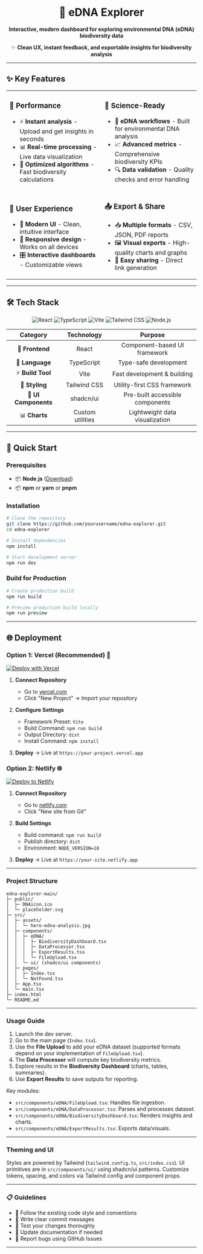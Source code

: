 

<div align="center">


# 🧬 eDNA Explorer

**Interactive, modern dashboard for exploring environmental DNA (eDNA) biodiversity data**


✨ **Clean UX, instant feedback, and exportable insights for biodiversity analysis**

</div>

---

## ✨ Key Features

<table>
<tr>
<td width="50%">

### 🚀 **Performance**
- ⚡ **Instant analysis** - Upload and get insights in seconds
- 📊 **Real-time processing** - Live data visualization
- 🎯 **Optimized algorithms** - Fast biodiversity calculations

</td>
<td width="50%">

### 🔬 **Science-Ready**
- 🧪 **eDNA workflows** - Built for environmental DNA analysis
- 📈 **Advanced metrics** - Comprehensive biodiversity KPIs
- 🔍 **Data validation** - Quality checks and error handling

</td>
</tr>
<tr>
<td width="50%">

### 🎨 **User Experience**
- 💫 **Modern UI** - Clean, intuitive interface
- 📱 **Responsive design** - Works on all devices
- 🎛️ **Interactive dashboards** - Customizable views

</td>
<td width="50%">

### 📤 **Export & Share**
- 📥 **Multiple formats** - CSV, JSON, PDF reports
- 🖼️ **Visual exports** - High-quality charts and graphs
- 🔗 **Easy sharing** - Direct link generation

</td>
</tr>
</table>

---

 

## 🛠️ Tech Stack

<div align="center">

![React](https://img.shields.io/badge/React-20232A?style=for-the-badge&logo=react&logoColor=61DAFB)
![TypeScript](https://img.shields.io/badge/TypeScript-007ACC?style=for-the-badge&logo=typescript&logoColor=white)
![Vite](https://img.shields.io/badge/Vite-646CFF?style=for-the-badge&logo=vite&logoColor=white)
![Tailwind CSS](https://img.shields.io/badge/Tailwind_CSS-38B2AC?style=for-the-badge&logo=tailwind-css&logoColor=white)
![Node.js](https://img.shields.io/badge/Node.js-43853D?style=for-the-badge&logo=node.js&logoColor=white)

</div>

<div align="center">

<table>
  <thead>
    <tr>
      <th style="text-align:center">Category</th>
      <th style="text-align:center">Technology</th>
      <th style="text-align:center">Purpose</th>
    </tr>
  </thead>
  <tbody>
    <tr>
      <td style="text-align:center">🎨 <strong>Frontend</strong></td>
      <td style="text-align:center">React </td>
      <td style="text-align:center">Component-based UI framework</td>
    </tr>
    <tr>
      <td style="text-align:center">📝 <strong>Language</strong></td>
      <td style="text-align:center">TypeScript </td>
      <td style="text-align:center">Type-safe development</td>
    </tr>
    <tr>
      <td style="text-align:center">⚡ <strong>Build Tool</strong></td>
      <td style="text-align:center">Vite</td>
      <td style="text-align:center">Fast development & building</td>
    </tr>
    <tr>
      <td style="text-align:center">🎨 <strong>Styling</strong></td>
      <td style="text-align:center">Tailwind CSS</td>
      <td style="text-align:center">Utility-first CSS framework</td>
    </tr>
    <tr>
      <td style="text-align:center">🧩 <strong>UI Components</strong></td>
      <td style="text-align:center">shadcn/ui</td>
      <td style="text-align:center">Pre-built accessible components</td>
    </tr>
    <tr>
      <td style="text-align:center">📊 <strong>Charts</strong></td>
      <td style="text-align:center">Custom utilities</td>
      <td style="text-align:center">Lightweight data visualization</td>
    </tr>
  </tbody>
  </table>

</div>

---

## 🚀 Quick Start

### Prerequisites

- 📦 **Node.js**  ([Download](https://nodejs.org/))
- 📦 **npm** or **yarn** or **pnpm**

### Installation

```bash
# Clone the repository
git clone https://github.com/yourusername/edna-explorer.git
cd edna-explorer

# Install dependencies
npm install

# Start development server
npm run dev
```


### Build for Production

```bash
# Create production build
npm run build

# Preview production build locally
npm run preview
```

---

## 🌐 Deployment

### Option 1: Vercel (Recommended) 🚀

[![Deploy with Vercel](https://vercel.com/button)](https://vercel.com/new/clone?repository-url=https://github.com/yourusername/edna-explorer)

1. **Connect Repository**
   - Go to [vercel.com](https://vercel.com)
   - Click "New Project" → Import your repository

2. **Configure Settings**
   - Framework Preset: `Vite`
   - Build Command: `npm run build`
   - Output Directory: `dist`
   - Install Command: `npm install`

3. **Deploy** → Live at `https://your-project.vercel.app`

### Option 2: Netlify 🌐

[![Deploy to Netlify](https://www.netlify.com/img/deploy/button.svg)](https://app.netlify.com/start/deploy?repository=https://github.com/yourusername/edna-explorer)

1. **Connect Repository**
   - Go to [netlify.com](https://netlify.com)
   - Click "New site from Git"

2. **Build Settings**
   - Build command: `npm run build`
   - Publish directory: `dist`
   - Environment: `NODE_VERSION=18`

3. **Deploy** → Live at `https://your-site.netlify.app`

---

### Project Structure

```text
edna-explorer-main/
├─ public/
│  ├─ DNAicon.ico
│  └─ placeholder.svg
├─ src/
│  ├─ assets/
│  │  └─ hero-edna-analysis.jpg
│  ├─ components/
│  │  ├─ eDNA/
│  │  │  ├─ BiodiversityDashboard.tsx
│  │  │  ├─ DataProcessor.tsx
│  │  │  ├─ ExportResults.tsx
│  │  │  └─ FileUpload.tsx
│  │  └─ ui/ (shadcn/ui components)
│  ├─ pages/
│  │  ├─ Index.tsx
│  │  └─ NotFound.tsx
│  ├─ App.tsx
│  └─ main.tsx
├─ index.html
└─ README.md
```

---

### Usage Guide

1) Launch the dev server.
2) Go to the main page (`Index.tsx`).
3) Use the **File Upload** to add your eDNA dataset (supported formats depend on your implementation of `FileUpload.tsx`).
4) The **Data Processor** will compute key biodiversity metrics.
5) Explore results in the **Biodiversity Dashboard** (charts, tables, summaries).
6) Use **Export Results** to save outputs for reporting.

Key modules:

- `src/components/eDNA/FileUpload.tsx`: Handles file ingestion.
- `src/components/eDNA/DataProcessor.tsx`: Parses and processes dataset.
- `src/components/eDNA/BiodiversityDashboard.tsx`: Renders insights and charts.
- `src/components/eDNA/ExportResults.tsx`: Exports data/visuals.

---

### Theming and UI

Styles are powered by Tailwind (`tailwind.config.ts`, `src/index.css`). UI primitives are in `src/components/ui/` using shadcn/ui patterns. Customize tokens, spacing, and colors via Tailwind config and component props.

---



### 📋 Guidelines

- 🎨 Follow the existing code style and conventions
- 📝 Write clear commit messages
- 🧪 Test your changes thoroughly
- 📖 Update documentation if needed
- 🐛 Report bugs using GitHub Issues

---


